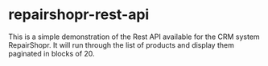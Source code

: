 # repairshopr-rest-api
This is a simple demonstration of the Rest API available for the CRM system RepairShopr. It will run through the list of products and display them paginated in blocks of 20.
